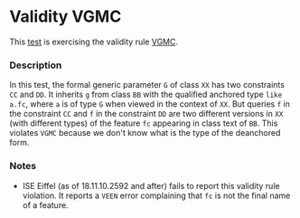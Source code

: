 # Validity VGMC

This [test](.) is exercising the validity rule [VGMC](../Readme.md).

### Description

In this test, the formal generic parameter `G` of class `XX` has two constraints `CC` and `DD`. It inherits `g` from class `BB` with the qualified anchored type `like a.fc`, where `a` is of type `G` when viewed in the context of `XX`. But queries `f` in the constraint `CC` and `f` in the constraint `DD` are two different versions in `XX` (with different types) of the feature `fc` appearing in class text of `BB`. This violates `VGMC` because we don't know what is the type of the deanchored form.

### Notes

* ISE Eiffel (as of 18.11.10.2592 and after) fails to report this validity rule violation. It reports a `VEEN` error complaining that `fc` is not the final name of a feature.

